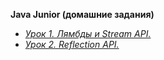 **Java Junior (домашние задания)**

- [*Урок 1. Лямбды и Stream API.*](https://github.com/Bev0802/javaJuniorHoweWork/tree/main/src/main/java/org/example/HW_1)
- [*Урок 2. Reflection API.*](https://github.com/Bev0802/javaJuniorHoweWork/tree/main/src/main/java/org/example/HW_2)

